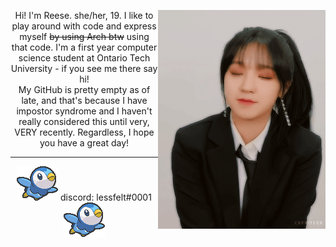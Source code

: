 <img src="https://github.com/lessfelt/lessfelt/blob/master/mlem.gif" alt=":P Hello there~" align="right" valign="middle"><p align="center">Hi! I'm Reese. she/her, 19. I like to play around with code and express myself <strike>by using Arch btw</strike> using that code. I'm a first year computer science student at Ontario Tech University - if you see me there say hi! <br> My GitHub is pretty empty as of late, and that's because I have impostor syndrome and I haven't really considered this until very, VERY recently. Regardless, I hope you have a great day!</p>
<hr>
<p align="center"><img src="https://github.com/lessfelt/lessfelt/blob/master/pippu.png"> discord: lessfelt#0001 <img src="https://github.com/lessfelt/lessfelt/blob/master/pippu.png"></p>
